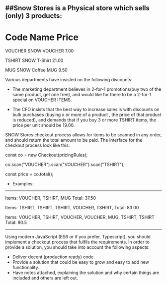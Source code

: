 ##Snow Stores is a Physical store which sells (only) 3 products:
-----------------------------------------------------------------------------------------


Code			    Name					        Price
================================================
VOUCHER			  SNOW VOUCHER			    7.00

TSHIRT			  SNOW T-Shirt			    21.00

MUG				    SNOW Coffee MUG			   9.50

Various departments have insisted on the following discounts:

* The marketing department believes in 2-for-1 promotions(buy two of the same product, get one free), and would like for there to be a 2-for-1 special on VOUCHER ITEMS.

* The CFO insists that the best way to increase sales is with discounts on bulk purchases (buying x or more of a product , the price of that product is reduced), and demands that if you buy 3 or more TSHIRT items, the price per unit should be 19.00.

SNOW Stores checkout process allows for items to be scanned in any order, and should return the total amount to be paid. The interface for the checkout process look like this:

const co = new Checkout(pricingRules);

co.scan("VOUCHER").scan("VOUCHER").scan("TSHIRT");

const price = co.total();


* Examples:
---------------------------------------------------------------------------------------------------------------
Items:	VOUCHER, TSHIRT, MUG
Total: 37.50


Items:	TSHIRT, TSHIRT, TSHIRT, VOUCHER, TSHIRT, 
Total: 83.00


Items:	VOUCHER, TSHIRT, VOUCHER, VOUCHER, MUG, TSHIRT, TSHIRT
Total: 80.5

---------------------------------------------------------------------------------------------------------------
Using modern JavaScript (ES6 or if you prefer, Typescript), you should implement a checkout process that fulfils the requirements. In order to provide a solution, you should take into account the following aspects:

* Deliver decent (production ready) code.
* Provide a solution that could be easy to grow and easy to add new functionality.
* Have notes attached, explaining the solution and why certain things are included and others are left out.


